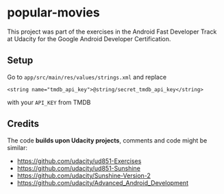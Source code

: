 # popular-movies
This project was part of the exercises in the Android Fast Developer Track at Udacity for the Google Android Developer Certification.

## Setup
Go to `app/src/main/res/values/strings.xml` and replace 
```
<string name="tmdb_api_key">@string/secret_tmdb_api_key</string>
```
with your `API_KEY` from TMDB

## Credits
The code **builds upon Udacity projects**, comments and code might be similar:
* https://github.com/udacity/ud851-Exercises 
* https://github.com/udacity/ud851-Sunshine
* https://github.com/udacity/Sunshine-Version-2
* https://github.com/udacity/Advanced_Android_Development
